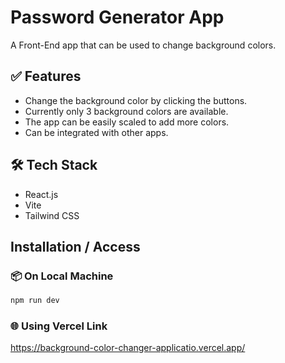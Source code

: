 # Password Generator App

A Front-End app that can be used to change background colors. 

## ✅ Features 

- Change the background color by clicking the buttons.
- Currently only 3 background colors are available.
- The app can be easily scaled to add more colors.
- Can be integrated with other apps.

## 🛠️ Tech Stack

- React.js
- Vite
- Tailwind CSS

## Installation / Access
### 📦 On Local Machine
```bash
npm run dev
```

### 🌐 Using Vercel Link

https://background-color-changer-applicatio.vercel.app/
